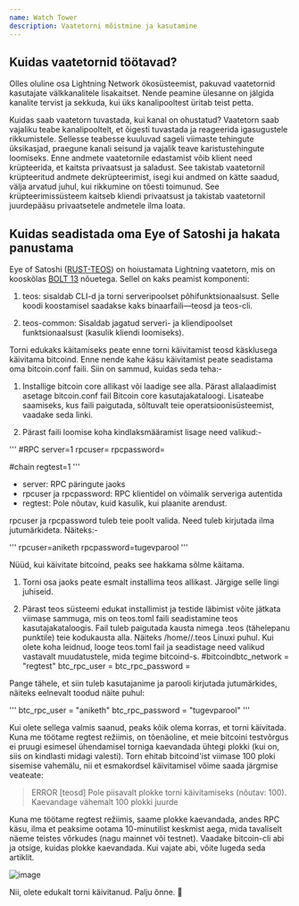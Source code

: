 ```yaml
---
name: Watch Tower
description: Vaatetorni mõistmine ja kasutamine
---
```


## Kuidas vaatetornid töötavad?

Olles oluline osa Lightning Network ökosüsteemist, pakuvad vaatetornid kasutajate välkkanalitele lisakaitset. Nende peamine ülesanne on jälgida kanalite tervist ja sekkuda, kui üks kanalipooltest üritab teist petta.

Kuidas saab vaatetorn tuvastada, kui kanal on ohustatud? Vaatetorn saab vajaliku teabe kanalipooltelt, et õigesti tuvastada ja reageerida igasugustele rikkumistele. Sellesse teabesse kuuluvad sageli viimaste tehingute üksikasjad, praegune kanali seisund ja vajalik teave karistustehingute loomiseks. Enne andmete vaatetornile edastamist võib klient need krüpteerida, et kaitsta privaatsust ja saladust. See takistab vaatetornil krüpteeritud andmete dekrüpteerimist, isegi kui andmed on kätte saadud, välja arvatud juhul, kui rikkumine on tõesti toimunud. See krüpteerimissüsteem kaitseb kliendi privaatsust ja takistab vaatetornil juurdepääsu privaatsetele andmetele ilma loata.

## Kuidas seadistada oma Eye of Satoshi ja hakata panustama

Eye of Satoshi ([RUST-TEOS](https://github.com/talaia-labs/rust-teos?ref=blog.summerofbitcoin.org)) on hoiustamata Lightning vaatetorn, mis on kooskõlas [BOLT 13](https://github.com/sr-gi/bolt13/blob/master/13-watchtowers.md?ref=blog.summerofbitcoin.org) nõuetega. Sellel on kaks peamist komponenti:

1. teos: sisaldab CLI-d ja torni serveripoolset põhifunktsionaalsust. Selle koodi koostamisel saadakse kaks binaarfaili—teosd ja teos-cli.

2. teos-common: Sisaldab jagatud serveri- ja kliendipoolset funktsionaalsust (kasulik kliendi loomiseks).

Torni edukaks käitamiseks peate enne torni käivitamist teosd käsklusega käivitama bitcoind. Enne nende kahe käsu käivitamist peate seadistama oma bitcoin.conf faili. Siin on sammud, kuidas seda teha:-

1. Installige bitcoin core allikast või laadige see alla. Pärast allalaadimist asetage bitcoin.conf fail Bitcoin core kasutajakataloogi. Lisateabe saamiseks, kus faili paigutada, sõltuvalt teie operatsioonisüsteemist, vaadake seda linki.

2. Pärast faili loomise koha kindlaksmääramist lisage need valikud:-

'''
#RPC
server=1
rpcuser=<teie-kasutaja>
rpcpassword=<teie-parool>

#chain
regtest=1
'''

- server: RPC päringute jaoks
- rpcuser ja rpcpassword: RPC klientidel on võimalik serveriga autentida
- regtest: Pole nõutav, kuid kasulik, kui plaanite arendust.

rpcuser ja rpcpassword tuleb teie poolt valida. Need tuleb kirjutada ilma jutumärkideta. Näiteks:-

'''
rpcuser=aniketh
rpcpassword=tugevparool
'''

Nüüd, kui käivitate bitcoind, peaks see hakkama sõlme käitama.

1. Torni osa jaoks peate esmalt installima teos allikast. Järgige selle lingi juhiseid.

2. Pärast teos süsteemi edukat installimist ja testide läbimist võite jätkata viimase sammuga, mis on teos.toml faili seadistamine teos kasutajakataloogis. Fail tuleb paigutada kausta nimega .teos (tähelepanu punktile) teie kodukausta alla. Näiteks /home/<teie-kasutajanimi>/.teos Linuxi puhul. Kui olete koha leidnud, looge teos.toml fail ja seadistage need valikud vastavalt muudatustele, mida tegime bitcoind-s.
#bitcoindbtc_network = "regtest"
btc_rpc_user = <teie-kasutajanimi>
btc_rpc_password = <teie-parool>

Pange tähele, et siin tuleb kasutajanime ja parooli kirjutada jutumärkides, näiteks eelnevalt toodud näite puhul:

'''
btc_rpc_user = "aniketh"
btc_rpc_password = "tugevparool"
'''

Kui olete sellega valmis saanud, peaks kõik olema korras, et torni käivitada. Kuna me töötame regtest režiimis, on tõenäoline, et meie bitcoini testvõrgus ei pruugi esimesel ühendamisel torniga kaevandada ühtegi plokki (kui on, siis on kindlasti midagi valesti). Torn ehitab bitcoind'ist viimase 100 ploki sisemise vahemälu, nii et esmakordsel käivitamisel võime saada järgmise veateate:

> ERROR [teosd] Pole piisavalt plokke torni käivitamiseks (nõutav: 100). Kaevandage vähemalt 100 plokki juurde

Kuna me töötame regtest režiimis, saame plokke kaevandada, andes RPC käsu, ilma et peaksime ootama 10-minutilist keskmist aega, mida tavaliselt näeme teistes võrkudes (nagu mainnet või testnet). Vaadake bitcoin-cli abi ja otsige, kuidas plokke kaevandada. Kui vajate abi, võite lugeda seda artiklit.

![image](assets/2.webp)

Nii, olete edukalt torni käivitanud. Palju õnne. 🎉